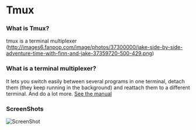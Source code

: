 # Tmux

### What is Tmux?
tmux is a terminal multiplexer
(http://images6.fanpop.com/image/photos/37300000/jake-side-by-side-adventure-time-with-finn-and-jake-37359720-500-429.png)

### What is a terminal multiplexer?
It lets you switch easily between several programs in one terminal, detach them (they keep running in the background) and reattach them to a different terminal. And do a lot more. [See the manual](http://www.openbsd.org/cgi-bin/man.cgi?query=tmux&sektion=1)

### ScreenShots
![ScreenShot](http://i62.tinypic.com/2affs6q.png)

